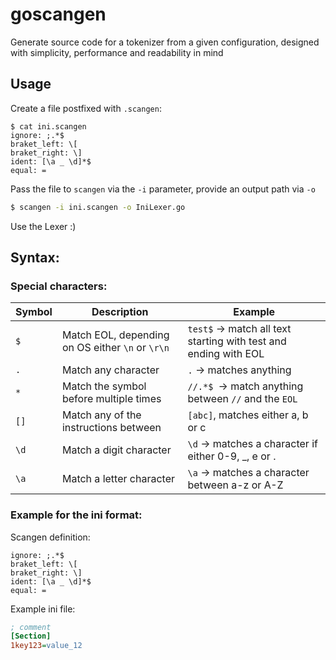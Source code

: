 # goscangen

Generate source code for a tokenizer from a given configuration, designed with simplicity, performance and readability in mind

## Usage

Create a file postfixed with `.scangen`:

```
$ cat ini.scangen
ignore: ;.*$
braket_left: \[
braket_right: \]
ident: [\a _ \d]*$
equal: =
```

Pass the file to `scangen` via the `-i` parameter, provide an output path via `-o`

```sh
$ scangen -i ini.scangen -o IniLexer.go
```

Use the Lexer :)

## Syntax:

### Special characters:

| Symbol | Description                                      | Example                                                         |
| ------ | ------------------------------------------------ | --------------------------------------------------------------- |
| `$`    | Match EOL, depending on OS either `\n` or `\r\n` | `test$` → match all text starting with test and ending with EOL |
| `.`    | Match any character                              | `.` → matches anything                                          |
| `*`    | Match the symbol before multiple times           | `//.*$ `→ match anything between `//` and the `EOL`             |
| `[]`   | Match any of the instructions between            | `[abc]`, matches either a, b or c                               |
| `\d`   | Match a digit character                          | `\d` → matches a character if either 0-9, \_, e or .            |
| `\a`   | Match a letter character                         | `\a` → matches a character between a-z or A-Z                   |

### Example for the ini format:

Scangen definition:

```
ignore: ;.*$
braket_left: \[
braket_right: \]
ident: [\a _ \d]*$
equal: =
```

Example ini file:

```ini
; comment
[Section]
1key123=value_12
```
